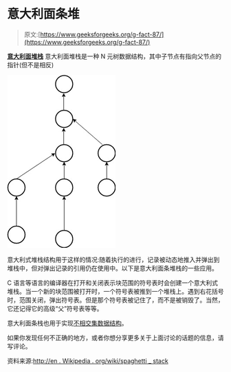 # 意大利面条堆

> 原文:[https://www.geeksforgeeks.org/g-fact-87/](https://www.geeksforgeeks.org/g-fact-87/)

**[意大利面堆栈](http://en.wikipedia.org/wiki/Spaghetti_stack)**
意大利面堆栈是一种 N 元树数据结构，其中子节点有指向父节点的指针(但不是相反)

[![](img/4ae34c522c9d647e278d4fb5a3fba975.png "Spaghettistack")](https://media.geeksforgeeks.org/wp-content/uploads/Spaghetti-Stack.jpg)

意大利式堆栈结构用于这样的情况:随着执行的进行，记录被动态地推入并弹出到堆栈中，但对弹出记录的引用仍在使用中。以下是意大利面条堆栈的一些应用。

C 语言等语言的编译器在打开和关闭表示块范围的符号表时会创建一个意大利式堆栈。当一个新的块范围被打开时，一个符号表被推到一个堆栈上。遇到右花括号时，范围关闭，弹出符号表。但是那个符号表被记住了，而不是被销毁了。当然，它还记得它的高级“父”符号表等等。

意大利面条栈也用于实现[不相交集数据结构](http://en.wikipedia.org/wiki/Disjoint-set_data_structure)。

如果你发现任何不正确的地方，或者你想分享更多关于上面讨论的话题的信息，请写评论。

资料来源:[http://en . Wikipedia . org/wiki/spaghetti _ stack](http://en.wikipedia.org/wiki/Spaghetti_stack)